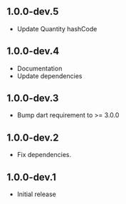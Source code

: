 ## 1.0.0-dev.5

- Update Quantity hashCode

## 1.0.0-dev.4

- Documentation
- Update dependencies

## 1.0.0-dev.3

- Bump dart requirement to >= 3.0.0

## 1.0.0-dev.2

- Fix dependencies.

## 1.0.0-dev.1

- Initial release